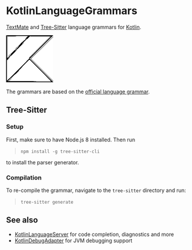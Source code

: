 # KotlinLanguageGrammars
[TextMate](https://macromates.com/manual/en/language_grammars) and [Tree-Sitter](http://tree-sitter.github.io/tree-sitter/) language grammars for [Kotlin](https://kotlinlang.org).

![Icon](Icon128.png)

The grammars are based on the [official language grammar](https://kotlinlang.org/docs/reference/grammar.html).

## Tree-Sitter

### Setup

First, make sure to have Node.js 8 installed. Then run

>`npm install -g tree-sitter-cli`

to install the parser generator.

### Compilation

To re-compile the grammar, navigate to the `tree-sitter` directory and run:

>`tree-sitter generate`

## See also

* [KotlinLanguageServer](https://github.com/fwcd/KotlinLanguageServer) for code completion, diagnostics and more
* [KotlinDebugAdapter](https://github.com/fwcd/KotlinDebugAdapter) for JVM debugging support
